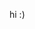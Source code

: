 hi :)

<!---
coffeege/coffeege is a ✨ special ✨ repository because its `README.md` (this file) appears on your GitHub profile.
You can click the Preview link to take a look at your changes.
--->
